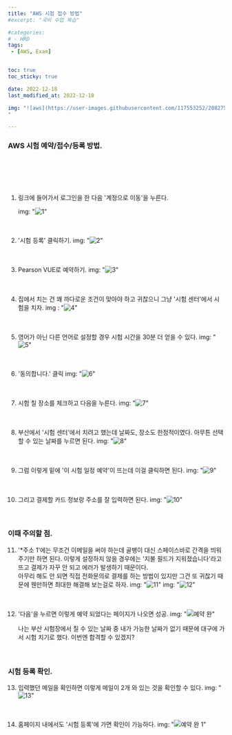 ```yaml
---
title: "AWS 시험 접수 방법"
#excerpt: "국비 수업 복습"

#categories:
# - HRD
tags:
 - [AWS, Exam]


toc: true
toc_sticky: true

date: 2022-12-18
last_modified_at: 2022-12-18

img: "![aws](https://user-images.githubusercontent.com/117553252/208275924-1e2ddf04-90d1-478f-86e6-ce206d627e5b.png)
"

---
```


<!-- outline-start -->



### AWS 시험 예약/접수/등록 방법.

<br/><br/><br/><br/>



1. 링크에 들어가서 로그인을 한 다음 '계정으로 이동'을 누른다.
    
    img: "![1](https://user-images.githubusercontent.com/117553252/208276302-d1210df6-a368-48d2-bf2d-b91dc0a8c8c7.JPG)"
<br/><br/><br/>

2. '시험 등록' 클릭하기.
    img: "![2](https://user-images.githubusercontent.com/117553252/208276388-341068f6-e9c2-44dc-a84f-871850b08097.JPG)"
<br/><br/><br/>

3. Pearson VUE로 예약하기.
    img: "![3](https://user-images.githubusercontent.com/117553252/208276558-a9a82788-69c2-46df-93b6-4595909c8a82.JPG)"
<br/><br/><br/>

4. 집에서 치는 건 꽤 까다로운 조건이 맞아야 하고 귀찮으니 그냥 '시험 센터'에서 시험을 치자.
    img : "![4](https://user-images.githubusercontent.com/117553252/208276653-de57e4e5-4147-4653-9dd9-2048ef8a3b24.JPG)"
<br/><br/><br/>

5. 영어가 아닌 다른 언어로 설정할 경우 시험 시간을 30분 더 얻을 수 있다.
    img: "![5](https://user-images.githubusercontent.com/117553252/208276707-d77c6140-804e-40cc-b3ae-712d29674349.JPG)"
<br/><br/><br/>

6. '동의합니다.' 클릭
    img: "![6](https://user-images.githubusercontent.com/117553252/208276775-afad1368-ceff-491f-afda-6043afb4ced9.JPG)"
<br/><br/><br/>

7. 시험 칠 장소를 체크하고 다음을 누른다.
    img: "![7](https://user-images.githubusercontent.com/117553252/208276831-32d3f86d-33d6-4033-a8d9-5cda79ae922e.JPG)"
<br/><br/><br/>

8. 부산에서 '시험 센터'에서 치려고 했는데 날짜도, 장소도 한정적이였다. 아무튼 선택할 수 있는 날짜를 누르면 된다.
    img: "![8](https://user-images.githubusercontent.com/117553252/208276904-6d5a0ce0-d780-4bab-86dc-14b818b7a0ee.JPG)"
<br/><br/><br/>

9. 그럼 이렇게 밑에 '이 시험 일정 예약'이 뜨는데 이걸 클릭하면 된다.
    img: "![9](https://user-images.githubusercontent.com/117553252/208276969-80b706eb-eb38-49cb-90ff-569776659e5e.JPG)"
<br/><br/><br/>

10. 그리고 결제할 카드 정보랑 주소를 잘 입력하면 된다.
    img: "![10](https://user-images.githubusercontent.com/117553252/208277035-8273f110-5dc1-4e02-8670-cd7bc5ca9611.JPG)"
<br/><br/><br/>


### 이때 주의할 점.

11. '*주소 1'에는 무조건 이메일을 써야 하는데 골뱅이 대신 스페이스바로 간격을 띄워주기만 하면 된다. 이렇게 설정하지 않을 경우에는 '지불 필드가 지워졌습니다'라고 뜨고 결제가 자꾸 안 되고 에러가 발생하기 때문이다.
<br/>아무리 해도 안 되면 직접 전화문의로 결제를 하는 방법이 있지만 그건 또 귀찮기 때문에 웬만하면 최대한 해결해 보는걸로 하자.
    img: "![11](https://user-images.githubusercontent.com/117553252/208277142-e15b8cb5-5c22-427f-95c7-b0e480de6d9f.JPG)"
    img: "![12](https://user-images.githubusercontent.com/117553252/208277211-59cd8da8-1c8f-4e9d-a403-1caff4f3679f.JPG)"
<br/><br/><br/>


12. '다음'을 누르면 이렇게 예약 되었다는 페이지가 나오면 성공.
    img: "![예약 완](https://user-images.githubusercontent.com/117553252/208277561-12038611-4ee4-4f5c-8c8b-52ca01c1c721.JPG)"

    나는 부산 시험장에서 칠 수 있는 날짜 중 내가 가능한 날짜가 없기 때문에 대구에 가서 시험 치기로 했다. 이번엔 합격할 수 있겠지?
<br/><br/><br/>


### 시험 등록 확인.


13. 입력했던 메일을 확인하면 이렇게 메일이 2개 와 있는 것을 확인할 수 있다.
    img: "![13](https://user-images.githubusercontent.com/117553252/208277421-eeaf36f9-98eb-4299-916f-72c564805215.JPG)"
<br/><br/><br/>

14. 홈페이지 내에서도 '시험 등록'에 가면 확인이 가능하다.
    img: "![예약 완 1](https://user-images.githubusercontent.com/117553252/208277508-0df46668-b190-4ed2-b626-9e2980547e34.JPG)"
<br/><br/><br/>

